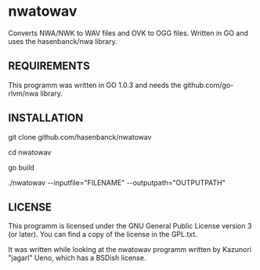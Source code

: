 nwatowav
========

Converts NWA/NWK to WAV files and OVK to OGG files. Written in GO and uses
the hasenbanck/nwa library.

## REQUIREMENTS
This programm was written in GO 1.0.3 and needs the github.com/go-rlvm/nwa
library.

## INSTALLATION
git clone github.com/hasenbanck/nwatowav

cd nwatowav

go build

./nwatowav --inputfile="FILENAME" --outputpath="OUTPUTPATH"

## LICENSE
This programm is licensed under the GNU General Public License version 3
(or later). You can find a copy of the license in the GPL.txt.

It was written while looking at the nwatowav programm written
by Kazunori "jagarl" Ueno, which has a BSDish license.
